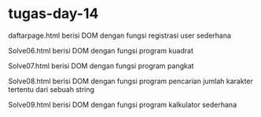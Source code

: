 # tugas-day-14

daftarpage.html berisi DOM  dengan fungsi registrasi user sederhana

Solve06.html berisi DOM dengan fungsi program kuadrat

Solve07.html berisi DOM dengan fungsi program pangkat

Solve08.html berisi DOM dengan fungsi program pencarian jumlah karakter tertentu dari sebuah string

Solve09.html berisi DOM dengan fungsi program kalkulator sederhana
